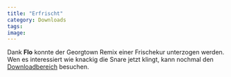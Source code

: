 ```yaml
---
title: "Erfrischt"
category: Downloads
tags: 
image: 
---
```


Dank **Flo** konnte der Georgtown Remix einer Frischekur unterzogen werden. Wen es interessiert wie knackig die Snare jetzt klingt, kann nochmal den [Downloadbereich](/downloads) besuchen.